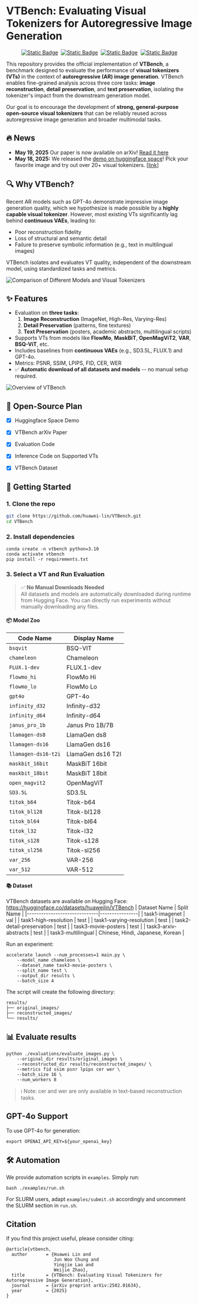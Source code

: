 # VTBench: Evaluating Visual Tokenizers for Autoregressive Image Generation
<div align="center">
  
[![Static Badge](https://img.shields.io/badge/VTBench-yellow?logoSize=4&label=%F0%9F%A4%97%20Dataset&labelColor=gray&link=https%3A%2F%2Fhuggingface.co%2Fdatasets%2Fhuaweilin%2FVTBench)](https://huggingface.co/datasets/huaweilin/VTBench)&nbsp;
[![Static Badge](https://img.shields.io/badge/VTBench-pink?label=%F0%9F%A4%97%20Demo&labelColor=gray&link=https%3A%2F%2Fhuggingface.co%2Fspaces%2Fhuaweilin%2FVTBench)](https://huggingface.co/spaces/huaweilin/VTBench)&nbsp;
[![Static Badge](https://img.shields.io/badge/huawei--lin%2FVTBench-blue?label=Code&labelColor=gray&link=https%3A%2F%2Fgithub.com%2Fhuawei-lin%2FVTBench%2Ftree%2Fmain)](https://github.com/huawei-lin/VTBench/tree/main)&nbsp;
[![Static Badge](https://img.shields.io/badge/2505.13439-red?label=arXiv%20Paper)](https://arxiv.org/abs/2505.13439)



</div>


This repository provides the official implementation of **VTBench**, a benchmark designed to evaluate the performance of **visual tokenizers (VTs)** in the context of **autoregressive (AR) image generation**. VTBench enables fine-grained analysis across three core tasks: **image reconstruction**, **detail preservation**, and **text preservation**, isolating the tokenizer's impact from the downstream generation model.

Our goal is to encourage the development of **strong, general-purpose open-source visual tokenizers** that can be reliably reused across autoregressive image generation and broader multimodal tasks.

## 🔥 News

- **May 19, 2025** Our paper is now available on arXiv! [Read it here](https://arxiv.org/abs/2505.13439)
- **May 18, 2025:** We released the [demo on huggingface space](https://huggingface.co/spaces/huaweilin/VTBench)! Pick your favorite image and try out over 20+ visual tokenizers. [[link](https://huggingface.co/spaces/huaweilin/VTBench)]


## 🔍 Why VTBench?

Recent AR models such as GPT-4o demonstrate impressive image generation quality, which we hypothesize is made possible by a **highly capable visual tokenizer**. However, most existing VTs significantly lag behind **continuous VAEs**, leading to:

- Poor reconstruction fidelity  
- Loss of structural and semantic detail  
- Failure to preserve symbolic information (e.g., text in multilingual images)

VTBench isolates and evaluates VT quality, independent of the downstream model, using standardized tasks and metrics.

![Comparison of Different Models and Visual Tokenizers](./assets/comparison_of_generation.png)



## ✨ Features

- Evaluation on **three tasks**:
  1. **Image Reconstruction** (ImageNet, High-Res, Varying-Res)
  2. **Detail Preservation** (patterns, fine textures)
  3. **Text Preservation** (posters, academic abstracts, multilingual scripts)
- Supports VTs from models like **FlowMo**, **MaskBiT**, **OpenMagViT2**, **VAR**, **BSQ-ViT**, etc.
- Includes baselines from **continuous VAEs** (e.g., SD3.5L, FLUX.1) and GPT-4o.
- Metrics: PSNR, SSIM, LPIPS, FID, CER, WER
- ✅ **Automatic download of all datasets and models** -- no manual setup required.

![Overview of VTBench](./assets/overview.png)

## 📑 Open-Source Plan
- [x] Huggingface Space Demo
- [x] VTBench arXiv Paper
- [x] Evaluation Code
- [x] Inference Code on Supported VTs
- [x] VTBench Dataset


## 🚀 Getting Started

### 1. Clone the repo
```bash
git clone https://github.com/huawei-lin/VTBench.git
cd VTBench
```

### 2. Install dependencies
```
conda create -n vtbench python=3.10
conda activate vtbench
pip install -r requirements.txt
```

### 3. Select a VT and Run Evaluation

> ✅ **No Manual Downloads Needed**  
All datasets and models are automatically downloaded during runtime from Hugging Face. You can directly run experiments without manually downloading any files.

#### 📦 Model Zoo
| Code Name           | Display Name      |
| ------------------- | ----------------- |
| `bsqvit`            | BSQ-VIT           |
| `chameleon`         | Chameleon         |
| `FLUX.1-dev`        | FLUX.1-dev        |
| `flowmo_hi`         | FlowMo Hi         |
| `flowmo_lo`         | FlowMo Lo         |
| `gpt4o`             | GPT-4o            |
| `infinity_d32`      | Infinity-d32      |
| `infinity_d64`      | Infinity-d64      |
| `janus_pro_1b`      | Janus Pro 1B/7B   |
| `llamagen-ds8`      | LlamaGen ds8      |
| `llamagen-ds16`     | LlamaGen ds16     |
| `llamagen-ds16-t2i` | LlamaGen ds16 T2I |
| `maskbit_16bit`     | MaskBiT 16bit     |
| `maskbit_18bit`     | MaskBiT 18bit     |
| `open_magvit2`      | OpenMagViT        |
| `SD3.5L`            | SD3.5L            |
| `titok_b64`         | Titok-b64         |
| `titok_bl128`       | Titok-bl128       |
| `titok_bl64`        | Titok-bl64        |
| `titok_l32`         | Titok-l32         |
| `titok_s128`        | Titok-s128        |
| `titok_sl256`       | Titok-sl256       |
| `var_256`           | VAR-256           |
| `var_512`           | VAR-512           |

#### 📚 Dataset
VTBench datasets are available on Hugging Face: https://huggingface.co/datasets/huaweilin/VTBench
| Dataset Name                  | Split Name     |
|------------------------------|----------------|
| task1-imagenet               | val            |
| task1-high-resolution        | test           |
| task1-varying-resolution     | test           |
| task2-detail-preservation    | test           |
| task3-movie-posters          | test           |
| task3-arxiv-abstracts        | test           |
| task3-multilingual           | Chinese, Hindi, Japanese, Korean        |

Run an experiment:
```
accelerate launch --num_processes=1 main.py \
    --model_name chameleon \
    --dataset_name task3-movie-posters \
    --split_name test \
    --output_dir results \
    --batch_size 4
```

The script will create the following directory:
```
results/
├── original_images/
├── reconstructed_images/
└── results/
```

## 📊 Evaluate results
```
python ./evaluations/evaluate_images.py \
    --original_dir results/original_images \
    --reconstructed_dir results/reconstructed_images/ \
    --metrics fid ssim psnr lpips cer wer \
    --batch_size 16 \
    --num_workers 8
```
> ℹ️ Note: cer and wer are only available in text-based reconstruction tasks.

## GPT-4o Support
To use GPT-4o for generation:
```
export OPENAI_API_KEY=${your_openai_key}
```

## 🛠️ Automation
We provide automation scripts in `examples`. Simply run:
```
bash ./examples/run.sh
```
For SLURM users, adapt `examples/submit.sh` accordingly and uncomment the SLURM section in `run.sh`.

## Citation

If you find this project useful, please consider citing:
```
@article{vtbench,
  author       = {Huawei Lin and
                  Jun Woo Chung and
                  Yingjie Lao and
                  Weijie Zhao},
  title        = {VTBench: Evaluating Visual Tokenizers for Autoregressive Image Generation},
  journal      = {arXiv preprint arXiv:2502.01634},
  year         = {2025}
}
```
